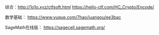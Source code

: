 综合：<http://1o1o.xyz/ctfsoft.html>
<https://hello-ctf.com/HC_Crypto/Encode/>

数学基础：
<https://www.yuque.com/7hao/juangou/ee3bac>

SageMath在线版：
<https://sagecell.sagemath.org/>